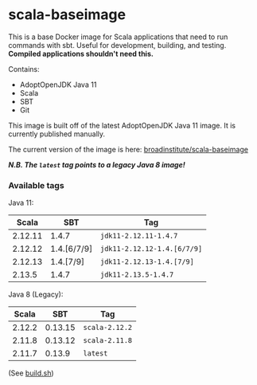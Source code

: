 # scala-baseimage

This is a base Docker image for Scala applications that need to run commands with sbt. Useful for development, building, and testing. **Compiled applications shouldn't need this.**

Contains:
* AdoptOpenJDK Java 11
* Scala
* SBT
* Git

This image is built off of the latest AdoptOpenJDK Java 11 image. It is currently published manually.

The current version of the image is here: [broadinstitute/scala-baseimage](https://registry.hub.docker.com/r/broadinstitute/scala-baseimage/)

***N.B. The `latest` tag points to a legacy Java 8 image!***

### Available tags

Java 11:

| Scala   | SBT          | Tag                         |
|---------|--------------|-----------------------------|
| 2.12.11 | 1.4.7        | `jdk11-2.12.11-1.4.7`       |
| 2.12.12 | 1.4.[6/7/9]  | `jdk11-2.12.12-1.4.[6/7/9]` |
| 2.12.13 | 1.4.[7/9]    | `jdk11-2.12.13-1.4.[7/9]`   |
| 2.13.5  | 1.4.7        | `jdk11-2.13.5-1.4.7`        |

Java 8 (Legacy):

| Scala  | SBT     | Tag            |
|--------|---------|----------------|
| 2.12.2 | 0.13.15 | `scala-2.12.2` |
| 2.11.8 | 0.13.12 | `scala-2.11.8` |
| 2.11.7 | 0.13.9  | `latest`       |

(See [build.sh](build.sh))
